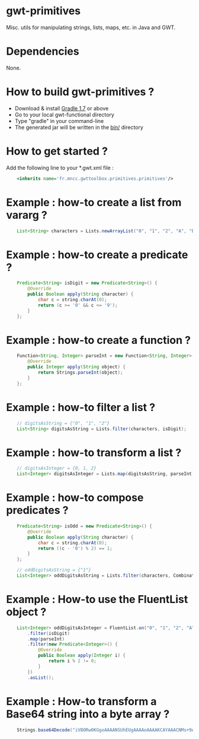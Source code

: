 gwt-primitives
==============

Misc. utils for manipulating strings, lists, maps, etc. in Java and GWT.

Dependencies
============

None.

How to build gwt-primitives ?
=============================

* Download & install [Gradle 1.7](http://www.gradle.org/) or above
* Go to your local gwt-functional directory
* Type "gradle" in your command-line
* The generated jar will be written in the [bin/](https://github.com/MNCC/gwt-primitives/tree/master/bin) directory

How to get started ?
====================

Add the following line to your *.gwt.xml file :

```xml
	<inherits name='fr.mncc.gwttoolbox.primitives.primitives'/>
```

Example : how-to create a list from vararg ?
============================================

```java
    List<String> characters = Lists.newArrayList("0", "1", "2", "A", "B", "C");
```

Example : how-to create a predicate ?
=====================================

```java
    Predicate<String> isDigit = new Predicate<String>() {
        @Override
        public Boolean apply(String character) {
            char c = string.charAt(0);
            return (c >= '0' && c <= '9');
        }
    };
```

Example : how-to create a function ?
====================================

```java
    Function<String, Integer> parseInt = new Function<String, Integer>() {
        @Override
        public Integer apply(String object) {
            return Strings.parseInt(object);
        }
    };
```

Example : how-to filter a list ?
================================

```java
    // digitsAsString = {"0", "1", "2"}
    List<String> digitsAsString = Lists.filter(characters, isDigit);
```

Example : how-to transform a list ?
===================================

```java
    // digitsAsInteger = {0, 1, 2}
    List<Integer> digitsAsInteger = Lists.map(digitsAsString, parseInt);
```

Example : how-to compose predicates ?
=====================================

```java
    Predicate<String> isOdd = new Predicate<String>() {
        @Override
        public Boolean apply(String character) {
            char c = string.charAt(0);
            return ((c - '0') % 2) == 1;
        }
    };

    // oddDigitsAsString = {"1"}
    List<Integer> oddDigitsAsString = Lists.filter(characters, Combinators.and(isDigit, isOdd));
```

Example : How-to use the FluentList object ?
============================================

```java
    List<Integer> oddDigitsAsInteger = FluentList.on("0", "1", "2", "A", "B", "C")
        .filter(isDigit)
        .map(parseInt)
        .filter(new Predicate<Integer>() {
            @Override
            public Boolean apply(Integer i) {
                return i % 2 != 0;
            }
        })
        .asList();
```

Example : How-to transform a Base64 string into a byte array ?
==============================================================

```java
    Strings.base64Decode("iVBORw0KGgoAAAANSUhEUgAAAAoAAAAKCAYAAACNMs+9AAAAP0lEQVQYV2NkIBIwQtX9R1KPVYyQQpA8yBBGQgphFsEVEnQpzGiiFcKcANIA8xiKGNyxMEcToxBmPV4TCboRAGDZEwb4RJqnAAAAAElFTkSuQmCC");
```